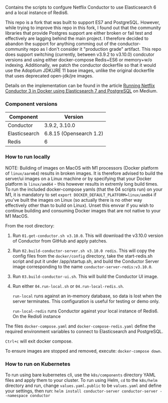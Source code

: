 Contains the scripts to confgure Netflix Conductor to use Elasticsearch 6 and a local instance of Redis6.

This repo is a fork that was built to support ES7 and PostgreSQL. However, while trying to improve this repo in this fork, I found out that the community libraries that provide Postgres support are either broken or fail test and effectively are lagging behind the main project. I therefore decided to abandon the support for anything comming out of the conductor-community repo as I don't consider it "production grade" artifact.
This repo does support switching (currently, between v3.9.2 to v3.10.0) condcutor versions and using either docker-compose Redis+ES6 or memory+w/o indexing. Additionally, we patch the conductor dockerfile so that it would use the Adoptium JDK/JRE 11 base images, unlike the original dockerfile that uses deprecated open-jdk/jre images.

Details on the implementation can be found in the article [Running Netflix Conductor 3 in Docker using Elasticsearch 7 and PostgreSQL](https://betterprogramming.pub/running-netflix-conductor-3-in-docker-using-elasticsearch-7-and-postgresql-b415988dd74a) on Medium.

### Component versions

| Component | Version |
|--|--|
| Conductor | 3.9.2, 3.10.0 |
| Elasticsearch | 6.8.15 (Opensearch 1.2) 
| Redis | 6 |

### How to run locally

NOTE: Building of images on MacOS with M1 processors (Docker platform of `linux/aarm64`) results in broken images. 
It is therefore advised to build the server/ui images on a Linux machine or by specifying that your Docker platform is `linux/amd64` - this however results in extremly long build times. 
To run the included docker-compose yamls (that the 04 scripts run) on your M1, it is mandatory to set `export DOCKER_DEFAULT_PLATFORM=linux/amd64` if you've built the images on Linux (so actually there is no other way effectively other than to build on Linux). 
Unset this envvar if you wish to continue building and consuming Docker images that are not native to your M1 MacOS.

From the root directory:

1. Run `01.get-conductor.sh v3.10.0`. This will download the v3.10.0 version of Conductor from GitHub and apply patches.
2. Run `02.build-conductor-server.sh v3.10.0 redis`. This will copy the config files from the `docker/config` directory, take the start-redis.sh script and put it under /app/startup.sh, and build the Conductor Server image corresponding to the name `conductor-server-redis:v3.10.0`.
3. Run `03.build-conductor-ui.sh`. This will build the Conductor UI image.
4. Run either `04.run-local.sh` or `04.run-local-redis.sh`.
      
   `run-local` runs against an in-memory database, so data is lost when the server terminates. This configuration is useful for testing or demo only.

   `run-local-redis` runs Conductor against your local instance of Redis6. On the Redis6 instance

The files `docker-compose.yaml` and `docker-compose-redis.yaml` define the required environment variables to connect to Elasticsearch and PostgreSQL.

`Ctrl+c` will exit docker compose.

To ensure images are stopped and removed, execute: `docker-compose down`.

### How to run on Kubernetes

To run using bare kubernetes cli, use the `k8s/components` directory YAML files and apply them to your cluster.
To run using Helm, `cd` to the `k8s/helm` directory and run, change `values.yaml.public` to be `values.yaml` and define your settings, then run: `helm install conductor-server conductor-server --namespace conductor` 
